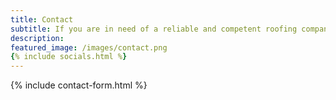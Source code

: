 ```yaml
---
title: Contact
subtitle: If you are in need of a reliable and competent roofing company for your next project, whether it be a small repair or full re-roof, please complete the form or call us; we would love to provide you with a free estimate!
description: 
featured_image: /images/contact.png
{% include socials.html %}
---
```

{% include contact-form.html %}